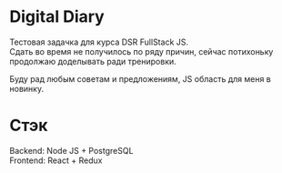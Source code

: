 # Digital Diary
Тестовая задачка для курса DSR FullStack JS.  
Сдать во время не получилось по ряду причин, 
сейчас потихоньку продолжаю доделывать ради тренировки.  

Буду рад любым советам и предложениям, JS область для меня в новинку. 

# Стэк
Backend: Node JS + PostgreSQL  
Frontend: React + Redux